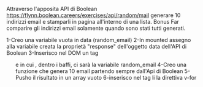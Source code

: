 Attraverso l'apposita API di Boolean https://flynn.boolean.careers/exercises/api/random/mail generare 10 indirizzi email e stamparli in pagina all'interno di una lista.
Bonus
Far comparire gli indirizzi email solamente quando sono stati tutti generati.


1-Creo una variabile vuota in data (random_email)
2-In mounted assegno alla variabile creata la proprietà "response" dell'oggetto data dell'API di Boolean
3-Inserisco nel DOM un tag <ul> e in cui , dentro i baffi, ci sarà la variabile random_email
4-Creo una funzione che genera 10 email partendo sempre dall'Api di Boolean
5-Pusho il risultato in un array vuoto
6-inserisco nel tag li la direttiva v-for 